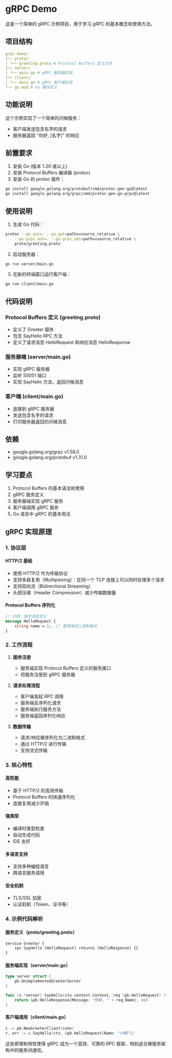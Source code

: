 # gRPC Demo

这是一个简单的 gRPC 示例项目，用于学习 gRPC 的基本概念和使用方法。

## 项目结构

``` yaml
grpc-demo/
├── proto/
│ └── greeting.proto # Protocol Buffers 定义文件
├── server/
│ └── main.go # gRPC 服务器实现
├── client/
│ └── main.go # gRPC 客户端实现
└── go.mod # Go 模块定义
```

## 功能说明

这个示例实现了一个简单的问候服务：

- 客户端发送包含名字的请求
- 服务器返回 "你好, [名字]" 的响应

## 前置要求

1. 安装 Go (版本 1.20 或以上)
2. 安装 Protocol Buffers 编译器 (protoc)
3. 安装 Go 的 protoc 插件：

``` bash
go install google.golang.org/protobuf/cmd/protoc-gen-go@latest
go install google.golang.org/grpc/cmd/protoc-gen-go-grpc@latest
```

## 使用说明

1. 生成 Go 代码：

``` bash
protoc --go_out=. --go_opt=paths=source_relative \
    --go-grpc_out=. --go-grpc_opt=paths=source_relative \
    proto/greeting.proto
```

2. 启动服务器：

``` bash
go run server/main.go
```

3. 在新的终端窗口运行客户端：

``` bash
go run client/main.go
```

## 代码说明

### Protocol Buffers 定义 (greeting.proto)

- 定义了 Greeter 服务
- 包含 SayHello RPC 方法
- 定义了请求消息 HelloRequest 和响应消息 HelloResponse

### 服务器端 (server/main.go)

- 实现 gRPC 服务器
- 监听 50051 端口
- 实现 SayHello 方法，返回问候消息

### 客户端 (client/main.go)

- 连接到 gRPC 服务器
- 发送包含名字的请求
- 打印服务器返回的问候消息

## 依赖

- google.golang.org/grpc v1.58.0
- google.golang.org/protobuf v1.31.0

## 学习要点

1. Protocol Buffers 的基本语法和使用
2. gRPC 服务定义
3. 服务器端实现 gRPC 服务
4. 客户端调用 gRPC 服务
5. Go 语言中 gRPC 的基本用法

## gRPC 实现原理

### 1. 协议层

#### HTTP/2 基础

- 使用 HTTP/2 作为传输协议
- 支持多路复用（Multiplexing）：在同一个 TCP 连接上可以同时处理多个请求
- 支持双向流（Bidirectional Streaming）
- 头部压缩（Header Compression）减少传输数据量

#### Protocol Buffers 序列化

```protobuf
// 示例：请求消息定义
message HelloRequest {
    string name = 1;  // 更高效的二进制格式
}
```

### 2. 工作流程

1. **服务注册**
   - 服务端实现 Protocol Buffers 定义的服务接口
   - 将服务注册到 gRPC 服务器

2. **请求处理流程**
   - 客户端发起 RPC 调用
   - 服务端反序列化请求
   - 服务端执行服务方法
   - 服务端返回序列化响应

3. **数据传输**
   - 请求/响应被序列化为二进制格式
   - 通过 HTTP/2 进行传输
   - 支持流式传输

### 3. 核心特性

#### 高性能

- 基于 HTTP/2 的高效传输
- Protocol Buffers 的快速序列化
- 连接复用减少开销

#### 强类型

- 编译时类型检查
- 自动生成代码
- IDE 友好

#### 多语言支持

- 支持多种编程语言
- 跨语言服务调用

#### 安全机制

- TLS/SSL 加密
- 认证机制（Token、证书等）

### 4. 示例代码解析

#### 服务定义（proto/greeting.proto）

```protobuf
service Greeter {
    rpc SayHello (HelloRequest) returns (HelloResponse) {}
}
```

#### 服务端实现（server/main.go）

```go
type server struct {
    pb.UnimplementedGreeterServer
}

func (s *server) SayHello(ctx context.Context, req *pb.HelloRequest) (*pb.HelloResponse, error) {
    return &pb.HelloResponse{Message: "你好, " + req.Name}, nil
}
```

#### 客户端调用（client/main.go）

```go
c := pb.NewGreeterClient(conn)
r, err := c.SayHello(ctx, &pb.HelloRequest{Name: "小明"})
```

这些原理和特性使得 gRPC 成为一个高效、可靠的 RPC 框架，特别适合微服务架构中的服务间通信。
